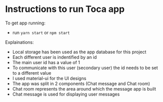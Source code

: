 # Instructions to run Toca app

To get app running:
- run `yarn start` or `npm start`

Explainations:
- Local storage has been used as the app database for this project
- Each different user is indentified by an id
- The main user id has a value of 1
- To communicate with this user (secondary user) the id needs to be set to a different value
- I used material-ui for the UI designs
- The app was split in 2 components (Chat message and Chat room)
- Chat room represents the area around which the message app is built
- Chat message is used for displaying user messages